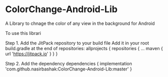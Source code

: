 # ColorChange-Android-Lib
A Library to chnage the color of any view in the background for Android

To use this librari 

Step 1. Add the JitPack repository to your build file
      Add it in your root build.gradle at the end of repositories:
      allprojects {
		repositories {
			...
			maven { url 'https://jitpack.io' }
		}
	}
  
Step 2. Add the dependency
  dependencies {
	        implementation 'com.github.nasirbashak:ColorChange-Android-Lib:master'
	}
